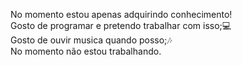 No momento estou apenas adquirindo conhecimento!
<br>
Gosto de programar e pretendo trabalhar com isso;💻
<br>
Gosto de ouvir musica quando posso;🎶
<br>
No momento não estou trabalhando.
